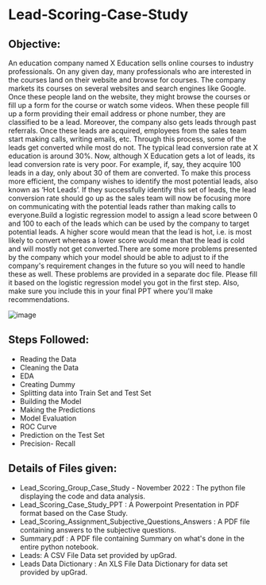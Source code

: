 # Lead-Scoring-Case-Study
## Objective:
An education company named X Education sells online courses to industry professionals. On any given day, many professionals who are interested in the courses land on their website and browse for courses. The company markets its courses on several websites and search engines like Google. Once these people land on the website, they might browse the courses or fill up a form for the course or watch some videos. When these people fill up a form providing their email address or phone number, they are classified to be a lead. Moreover, the company also gets leads through past referrals. Once these leads are acquired, employees from the sales team start making calls, writing emails, etc. Through this process, some of the leads get converted while most do not. The typical lead conversion rate at X education is around 30%. Now, although X Education gets a lot of leads, its lead conversion rate is very poor. For example, if, say, they acquire 100 leads in a day, only about 30 of them are converted. To make this process more efficient, the company wishes to identify the most potential leads, also known as ‘Hot Leads’. If they successfully identify this set of leads, the lead conversion rate should go up as the sales team will now be focusing more on communicating with the potential leads rather than making calls to everyone.Build a logistic regression model to assign a lead score between 0 and 100 to each of the leads which can be used by the company to target potential leads. A higher score would mean that the lead is hot, i.e. is most likely to convert whereas a lower score would mean that the lead is cold and will mostly not get converted.There are some more problems presented by the company which your model should be able to adjust to if the company's requirement changes in the future so you will need to handle these as well. These problems are provided in a separate doc file. Please fill it based on the logistic regression model you got in the first step. Also, make sure you include this in your final PPT where you'll make recommendations.

![image](https://user-images.githubusercontent.com/56269243/201811124-dfbc4bcb-2ca0-4034-bc1c-885380f40967.png)


## Steps Followed:
- Reading the Data
- Cleaning the Data
- EDA
- Creating Dummy
- Splitting data into Train Set and Test Set
- Building the Model
- Making the Predictions
- Model Evaluation
- ROC Curve
- Prediction on the Test Set
- Precision- Recall

## Details of Files given:
- Lead_Scoring_Group_Case_Study - November 2022 : The python file displaying the code and data analysis.
- Lead_Scoring_Case_Study_PPT : A Powerpoint Presentation in PDF format based on the Case Study.
- Lead_Scoring_Assignment_Subjective_Questions_Answers : A PDF file containing answers to the subjective questions.
- Summary.pdf : A PDF file containing Summary on what's done in the entire python notebook.
- Leads: A CSV File Data set provided by upGrad.
- Leads Data Dictionary : An XLS File Data Dictionary for data set provided by upGrad.
